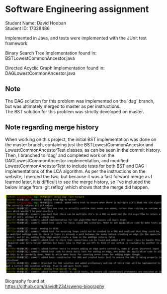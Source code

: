 # Software Engineering assignment

Student Name: David Hooban  
Student ID: 17328486  

Implemented in Java, and tests were implemented with the JUnit test framework  

Binary Search Tree Implementation found in:  
BSTLowestCommonAncestor.java  

Directed Acyclic Graph Implementation found in:  
DAGLowestCommonAncestor.java  

## Note

The DAG solution for this problem was implemented on the 'dag' branch, but was ultimately merged to master as per instructions.  
The BST solution for this problem was strictly developed on master.  


## Note regarding merge history  

When working on this project, the initial BST implementation was done on the master branch, containing just the BSTLowestCommonAncestor and LowestCommonAncestorTest classes,
as can be seen in the commit history. Then, I branched to 'dag' and completed work on the DAGLowestCommonAncestor implementation, and modified LowestCommonAncestorTest to 
include tests for both BST and DAG implementations of the LCA algorithm. As per the instructions on the website, I merged the two, but because it was a fast forward merge as 
I learned later, it is difficult to see the merge history, so I've included the below image from 'git reflog' which shows that the merge did happen.

![Image of merge history](https://github.com/davidh234/Software-Engineering/blob/master/merge%20history.PNG)


Biography found at:  
https://github.com/davidh234/sweng-biography